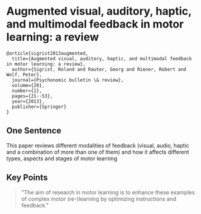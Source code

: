 # Augmented visual, auditory, haptic, and multimodal feedback in motor learning: a review

```
@article{sigrist2013augmented,
  title={Augmented visual, auditory, haptic, and multimodal feedback in motor learning: a review},
  author={Sigrist, Roland and Rauter, Georg and Riener, Robert and Wolf, Peter},
  journal={Psychonomic bulletin \& review},
  volume={20},
  number={1},
  pages={21--53},
  year={2013},
  publisher={Springer}
}
```

## One Sentence
This paper reviews different modalities of feedback (visual, audio, haptic and a combination of more than one of them) and how it affects different types, aspects and stages of motor learning

## Key Points
> "The aim of research in motor learning is to enhance these examples of complex motor (re-)learning by optimizing instructions and feedback."
